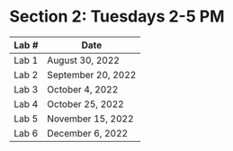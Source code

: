 # Section 2: Tuesdays 2-5 PM


|Lab # | Date|
|-----|-----|
|Lab 1 | August 30, 2022|
|Lab 2 | September 20, 2022|
|Lab 3 | October 4, 2022|
|Lab 4 | October 25, 2022|
|Lab 5 | November 15, 2022|
|Lab 6 | December 6, 2022|
